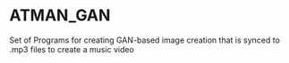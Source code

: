 # ATMAN_GAN
Set of Programs for creating GAN-based image creation that is synced to .mp3 files to create a music video  

